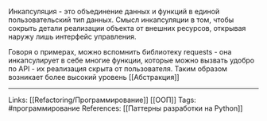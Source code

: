 Инкапсуляция - это объединение данных и функций в единой пользовательский тип данных. Смысл инкапсуляции в том, чтобы сокрыть детали реализации объекта от внешних ресурсов, открывая наружу лишь интерфейс управления. 

Говоря о примерах, можно вспомнить библиотеку requests - она инкапсулирует в себе многие функции, которые можно вызвать удобро по API - их реализация скрыта от пользователя. Таким образом возникает более высокий уровень [[Абстракция]]
___
Links: [[Refactoring/Программирование]] [[ООП]]
Tags: #программирование
References: [[Паттерны разработки на Python]] 